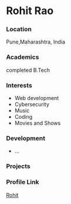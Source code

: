 # Rohit Rao

### Location

Pune,Maharashtra, India

### Academics

completed B.Tech

### Interests

- Web development
- Cybersecurity
- Music
- Coding
- Movies and Shows

### Development

- ...

### Projects



### Profile Link

[Rohit](https://github.com/rohit85-it)